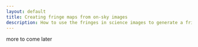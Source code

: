 ```yaml
---
layout: default
title: Creating fringe maps from on-sky images
description: How to use the fringes in science images to generate a fringe template
---
```



more to come later
